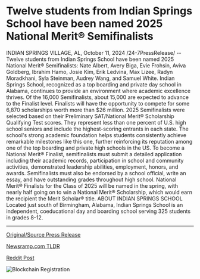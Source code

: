 # Twelve students from Indian Springs School have been named 2025 National Merit® Semifinalists

INDIAN SPRINGS VILLAGE, AL, October 11, 2024 /24-7PressRelease/ -- Twelve students from Indian Springs School have been named 2025 National Merit® Semifinalists: Nate Albert, Avery Biga, Evie Frohsin, Aviva Goldberg, Ibrahim Hamo, Josie Kim, Erik Ledvina, Max Lizee, Radyn Moradkhani, Syla Steinman, Audrey Wang, and Samuel White.  Indian Springs School, recognized as a top boarding and private day school in Alabama, continues to provide an environment where academic excellence thrives.  Of the 16,000 Semifinalists, about 15,000 are expected to advance to the Finalist level. Finalists will have the opportunity to compete for some 6,870 scholarships worth more than $26 million. 2025 Semifinalists were selected based on their Preliminary SAT/National Merit® Scholarship Qualifying Test scores. They represent less than one percent of U.S. high school seniors and include the highest-scoring entrants in each state.  The school's strong academic foundation helps students consistently achieve remarkable milestones like this one, further reinforcing its reputation among one of the top boarding and private high schools in the US.  To become a National Merit® Finalist, semifinalists must submit a detailed application including their academic records, participation in school and community activities, demonstrated leadership abilities, employment, honors, and awards. Semifinalists must also be endorsed by a school official, write an essay, and have outstanding grades throughout high school.  National Merit® Finalists for the Class of 2025 will be named in the spring, with nearly half going on to win a National Merit® Scholarship, which would earn the recipient the Merit Scholar® title.  ABOUT INDIAN SPRINGS SCHOOL  Located just south of Birmingham, Alabama, Indian Springs School is an independent, coeducational day and boarding school serving 325 students in grades 8-12. 

---

[Original/Source Press Release](https://www.24-7pressrelease.com/press-release/515192/twelve-students-from-indian-springs-school-have-been-named-2025-national-merit-semifinalists)
                    

[Newsramp.com TLDR](None) 



[Reddit Post](https://www.reddit.com/r/newsramp/comments/1g143qt/indian_springs_school_students_named_2025/) 



![Blockchain Registration](https://cdn.newsramp.app/24-7PressRelease/qrcode/2410/11/zeroZH9S.webp)